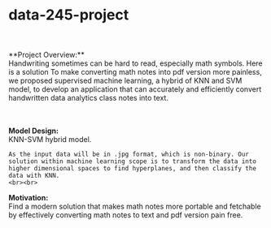 # data-245-project
<br>
<br>
**Project Overview:**<br>
  Handwriting sometimes can be hard to read, especially math symbols. Here is a solution To make converting math notes into pdf version more painless, we proposed supervised machine learning, a hybrid of KNN and SVM model, to develop an application that can accurately and efficiently convert handwritten data analytics class notes into text.

<br><br>
**Model Design:**<br>
    KNN-SVM hybrid model. <br>
    
    As the input data will be in .jpg format, which is non-binary. Our solution within machine learning scope is to transform the data into higher dimensional spaces to find hyperplanes, and then classify the data with KNN.
    <br><br>
**Motivation:**<br>
    Find a modern solution that makes math notes more portable and fetchable by effectively converting math notes to text and pdf version pain free.
    <br>


